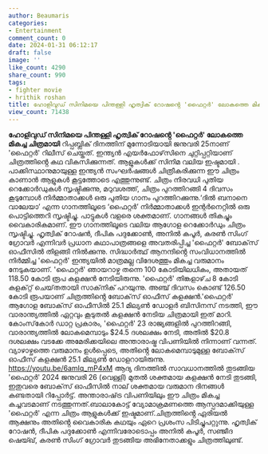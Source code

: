 ```yaml
---
author: Beaumaris
categories:
- Entertainment
comment_count: 0
date: 2024-01-31 06:12:17
draft: false
image: ''
like_count: 4290
share_count: 990
tags:
- fighter movie
- hrithik roshan
title: ഹോളിവുഡ് സിനിമയെ പിന്തള്ളി ഹൃത്വിക് റോഷൻ്റെ 'ഫൈറ്റർ' ലോകത്തെ മികച്ച ചിത്രമായി
view_count: 71438
---
```


**ഹോളിവുഡ് സിനിമയെ പിന്തള്ളി ഹൃത്വിക് റോഷൻ്റെ 'ഫൈറ്റർ' ലോകത്തെ മികച്ച ചിത്രമായി** റിപ്പബ്ലിക് ദിനത്തിന് മുന്നോടിയായി ജനുവരി 25നാണ് 'ഫൈറ്റർ' റിലീസ് ചെയ്തത്. ഇന്ത്യൻ എയർഫോഴ്‌സിനെ ചുറ്റിപ്പറ്റിയാണ് ചിത്രത്തിൻ്റെ കഥ വികസിക്കുന്നത്. ആളുകൾക്ക് സിനിമ വലിയ ഇഷ്ടമായി . പാക്കിസ്ഥാനുമായുള്ള ഇന്ത്യൻ സംഘർഷങ്ങൾ ചിത്രീകരിക്കുന്ന ഈ ചിത്രം കാണാൻ ആളുകൾ കൂട്ടത്തോടെ എത്തുന്നുണ്ട്. ചിത്രം നിരവധി പുതിയ റെക്കോർഡുകൾ സൃഷ്ടിക്കുന്നു, മറുവശത്ത്, ചിത്രം പുറത്തിറങ്ങി 4 ദിവസം കൂടുമ്പോൾ നിർമ്മാതാക്കൾ ഒരു പുതിയ ഗാനം പുറത്തിറക്കുന്നു.‘ദിൽ ബനാനെ വാലേയാ’ എന്ന ഗാനത്തിലൂടെ ‘ഫൈറ്റർ’ നിർമ്മാതാക്കൾ ഇന്റർനെറ്റിൽ ഒരു പൊട്ടിത്തെറി സൃഷ്ടിച്ചു. പാട്ടുകൾ വളരെ ശക്തമാണ്. ഗാനങ്ങൾ തികച്ചും വൈകാരികമാണ്. ഈ ഗാനത്തിലൂടെ വലിയ ആഗോള റെക്കോർഡും ചിത്രം സൃഷ്ടിച്ചു. ഹൃത്വിക് റോഷൻ, ദീപിക പദുക്കോൺ, അനിൽ കപൂർ, കരൺ സിംഗ് ഗ്രോവർ എന്നിവർ പ്രധാന കഥാപാത്രങ്ങളെ അവതരിപ്പിച്ച 'ഫൈറ്റർ' ബോക്‌സ് ഓഫീസിൽ തിളങ്ങി നിൽക്കുന്നു. സിദ്ധാർത്ഥ് ആനന്ദിൻ്റെ സംവിധാനത്തിൽ നിർമ്മിച്ച 'ഫൈറ്റർ' ഇന്ത്യയിൽ മാത്രമല്ല വിദേശത്തും മികച്ച വരുമാനം നേടുകയാണ്. 'ഫൈറ്റർ' ഞായറാഴ്ച തന്നെ 100 കോടിയിലധികം, അതായത് 118.50 കോടി രൂപ കളക്ഷൻ നേടിയിരുന്നു. 'ഫൈറ്റർ' തിങ്കളാഴ്‌ച 8 കോടി കളക്‌റ്റ് ചെയ്‌തതായി സാക്‌നിക് പറയുന്നു. അഞ്ച് ദിവസം കൊണ്ട് 126.50 കോടി രൂപയാണ് ചിത്രത്തിൻ്റെ ബോക്‌സ് ഓഫീസ് കളക്ഷൻ.'ഫൈറ്റർ' ആഗോള ബോക്‌സ് ഓഫീസിൽ 25.1 മില്യൺ ഡോളർ ബിസിനസ് നടത്തി, ഈ വാരാന്ത്യത്തിൽ ഏറ്റവും കൂടുതൽ കളക്ഷൻ നേടിയ ചിത്രമായി ഇത് മാറി. കോംസ്‌കോർ ഡാറ്റ പ്രകാരം, 'ഫൈറ്റർ' 23 രാജ്യങ്ങളിൽ പുറത്തിറങ്ങി, വാരാന്ത്യത്തിൽ ലോകമെമ്പാടും $24.5 ദശലക്ഷം നേടി, അതിൽ $20.8 ദശലക്ഷം വടക്കേ അമേരിക്കയിലെ അന്താരാഷ്ട്ര വിപണിയിൽ നിന്നാണ് വന്നത്. വ്യാഴാഴ്ചത്തെ വരുമാനം ഉൾപ്പെടെ, അതിൻ്റെ ലോകമെമ്പാടുമുള്ള ബോക്‌സ് ഓഫീസ് കളക്ഷൻ 25.1 മില്യൺ ഡോളറായിരുന്നു. https://youtu.be/6amIq_mP4xM ആദ്യ ദിനത്തിൽ സാവധാനത്തിൽ തുടങ്ങിയ 'ഫൈറ്റർ' 2024 ജനുവരി 26 (വെള്ളി) മുതൽ ശക്തമായ കളക്ഷൻ നേടി തുടങ്ങി, ഇതുവരെ ബോക്‌സ് ഓഫീസിൽ നാല് ശക്തമായ വരുമാന ദിനങ്ങൾ കണ്ടതായി റിപ്പോർട്ട്. അന്താരാഷ്‌ട്ര വിപണിയിലും ഈ ചിത്രം മികച്ച കച്ചവടമാണ് നടത്തുന്നത്.ബാലാകോട്ട് വ്യോമാക്രമണത്തെ ആസ്പദമാക്കിയുള്ള 'ഫൈറ്റർ' എന്ന ചിത്രം ആളുകൾക്ക് ഇഷ്ടമാണ്.ചിത്രത്തിൻ്റെ ഏരിയൽ ആക്ഷനും അതിൻ്റെ വൈകാരിക കഥയും ഏറെ പ്രശംസ പിടിച്ചുപറ്റുന്നു. ഹൃത്വിക് റോഷൻ, ദീപിക പദുക്കോൺ എന്നിവരോടൊപ്പം അനിൽ കപൂർ, സഞ്ജീദ ഷെയ്ഖ്, കരൺ സിംഗ് ഗ്രോവർ തുടങ്ങിയ അഭിനേതാക്കളും ചിത്രത്തിലുണ്ട്.